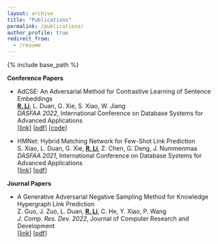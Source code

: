```yaml
---
layout: archive
title: "Publications"
permalink: /publications/
author_profile: true
redirect_from:
  - /resume
---
```

{% include base_path %}
  
**Conference Papers**

* AdCSE: An Adversarial Method for Contrastive Learning of Sentence Embeddings <br>
  **<u>R. Li</u>**, L. Duan, G. Xie, S. Xiao, W. Jiang <br>
  *DASFAA 2022*, International Conference on Database Systems for Advanced Applications <br>
  \[[link](https://link.springer.com/chapter/10.1007/978-3-031-00129-1_11)\] \[[pdf](/papers/2022_AdCSE.pdf)\] \[[code](https://github.com/lirenhao1997/AdCSE)\]

* HMNet: Hybrid Matching Network for Few-Shot Link Prediction <br>
  S. Xiao, L. Duan, G. Xie, **<u>R. Li</u>**, Z. Chen, G. Deng, J. Nummenmaa <br>
  *DASFAA 2021*, International Conference on Database Systems for Advanced Applications <br>
  \[[link](https://link.springer.com/chapter/10.1007/978-3-030-73194-6_21)\] \[[pdf](/papers/2021_HMNet.pdf)\]

  
**Journal Papers**

* A Generative Adversarial Negative Sampling Method for Knowledge Hypergraph Link Prediction <br>
  Z. Guo, J. Zuo, L. Duan, **<u>R. Li</u>**, C. He, Y. Xiao, P. Wang <br>
  *J. Comp. Res. Dev. 2022*, Journal of Computer Research and Development <br>
  \[[link](https://crad.ict.ac.cn/CN/10.7544/issn1000-1239.20220074)\] \[[pdf](/papers/2022_HyperGAN.pdf)\]
